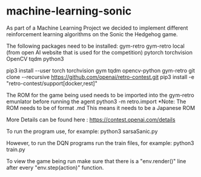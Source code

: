 # machine-learning-sonic
As part of a Machine Learning Project we decided to implement different reinforcement learning algorithms on the Sonic the Hedgehog game.

The following packages need to be installed:
  gym-retro
  gym-retro local (from open AI website that is used for the competition)
  pytorch
  torchvision
  OpenCV
  tqdm
  python3

  pip3 install --user torch torchvision gym tqdm opencv-python gym-retro
  git clone --recursive https://github.com/openai/retro-contest.git
  pip3 install -e "retro-contest/support[docker,rest]"

The ROM for the game being used needs to be imported into the gym-retro emunlator before running the agent
  python3 -m retro.import <path to ROM>
  *Note: The ROM needs to be of format .md
        This means it needs to be a Japanese ROM

More Details can be found here :
  https://contest.openai.com/details

To run the program use, for example:
  python3 sarsaSanic.py
  
However, to run the DQN programs run the train files, for example:
  python3 train.py

To view the game being run make sure that there is a "env.render()" line after every "env.step(action)" function.

